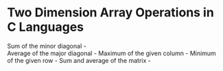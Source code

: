 # Two Dimension Array Operations in C Languages
 Sum of the minor diagonal -  
 Average of the major diagonal - 
 Maximum of the given column - 
 Minimum of the given row - 
 Sum and average of the matrix - 
